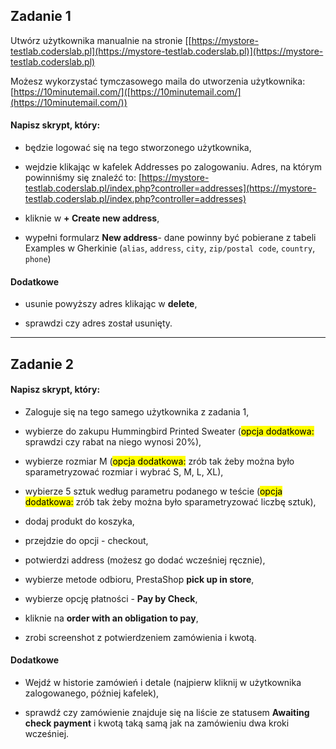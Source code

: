 ## Zadanie 1

Utwórz użytkownika manualnie na stronie [[https://mystore-testlab.coderslab.pl](https://mystore-testlab.coderslab.pl)](https://mystore-testlab.coderslab.pl)

Możesz wykorzystać tymczasowego maila do utworzenia użytkownika: [https://10minutemail.com/]([https://10minutemail.com/](https://10minutemail.com/))

#### Napisz skrypt, który:

- będzie logować się na tego stworzonego użytkownika,

- wejdzie klikając w kafelek Addresses po zalogowaniu. Adres, na którym powinniśmy się znaleźć to: [https://mystore-testlab.coderslab.pl/index.php?controller=addresses](https://mystore-testlab.coderslab.pl/index.php?controller=addresses)

- kliknie w **+ Create new address**,

- wypełni formularz **New address**- dane powinny być pobierane z tabeli Examples w Gherkinie (`alias`, `address`, `city`, `zip/postal code`, `country`, `phone`)

#### Dodatkowe

- usunie powyższy adres klikając w **delete**,

- sprawdzi czy adres został usunięty.

___

## Zadanie 2

#### Napisz skrypt, który:

- Zaloguje się na tego samego użytkownika z zadania 1,

- wybierze do zakupu Hummingbird Printed Sweater (<mark>opcja dodatkowa:</mark>  sprawdzi czy rabat na niego wynosi 20%),

- wybierze rozmiar M (<mark>opcja dodatkowa:</mark>  zrób tak żeby można było sparametryzować rozmiar i wybrać S, M, L, XL),

- wybierze 5 sztuk według parametru podanego w teście (<mark>opcja dodatkowa:</mark> zrób tak żeby można było sparametryzować liczbę sztuk),

- dodaj produkt do koszyka,

- przejdzie do opcji - checkout,

- potwierdzi address (możesz go dodać wcześniej ręcznie),

- wybierze metode odbioru, PrestaShop **pick up in store**,

- wybierze opcję płatności - **Pay by Check**,

- kliknie na **order with an obligation to pay**,

- zrobi screenshot z potwierdzeniem zamówienia i kwotą.

#### Dodatkowe

- Wejdź w historie zamówień i detale (najpierw kliknij w użytkownika zalogowanego, później kafelek),

- sprawdź czy zamówienie znajduje się na liście ze statusem **Awaiting check payment** i kwotą taką samą jak na zamówieniu dwa kroki wcześniej.
